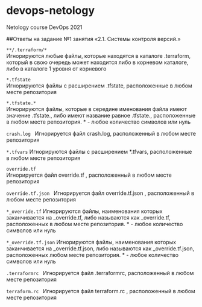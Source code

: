 # devops-netology
Netology course DevOps 2021 

##Ответы на задание №1 занятия «2.1. Системы контроля версий.»

`**/.terraform/*`  
Игнорируются любые файлы, которые находятся в каталоге .terraform, который в свою очередь может находится либо в корневом каталоге, либо в каталоге 1 уровня от корневого

`*.tfstate`  
Игнорируются файлы с расширением .tfstate, расположенные в любом месте репозитория 

`*.tfstate.*`  
Игнорируются файлы, которые в середине именования файла имеют значение .tfstate., либо имеют название равное .tfstate.,   расположенные в любом месте репозитория. * - любое количество символов или нуль

`crash.log ` 
Игнорируется файл crash.log, расположенный в любом месте репозитория

`*.tfvars`
Игнорируются файлы с расширением *.tfvars,   расположенные в любом месте репозитория 

`override.tf`  
Игнорируется файл override.tf , расположенный в любом месте репозитория

`override.tf.json `
Игнорируется файл override.tf.json , расположенный в любом месте репозитория


`*_override.tf`
Игнорируются файлы, наименования которых заканчивается на _override.tf, либо называются как _override.tf,  расположенных в любом месте репозитория. * - любое количество символов или нуль

`*_override.tf.json`
Игнорируются файлы, наименования которых заканчивается на _override.tf.json, либо называются как _override.tf.json, расположенных любом месте репозитория. * - любое количество символов или нуль

`.terraformrc `
Игнорируется файл .terraformrc, расположенный в любом месте репозитория

`terraform.rc `
Игнорируется файл terraform.rc , расположенный в любом месте репозитория
